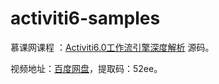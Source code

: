 # activiti6-samples
慕课网课程 ：[Activiti6.0工作流引擎深度解析](https://coding.imooc.com/class/226.html) 源码。

视频地址：[百度网盘](https://pan.baidu.com/s/1MlM7WKmZR2ZetxeRh2mOgw )，提取码：52ee。
